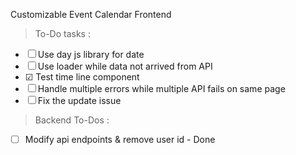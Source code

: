Customizable Event Calendar Frontend

> To-Do tasks :

- &#9744; Use day js library for date
- &#9744; Use loader while data not arrived from API
- &#9745; Test time line component
- &#9744; Handle multiple errors while multiple API fails on same page
- &#9744; Fix the update issue

> Backend To-Dos :

- &#9744; Modify api endpoints & remove user id - Done
